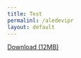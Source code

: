```yaml
---
title: Test
permalinl: /aledevipr
layout: default
---
```


<a href="https://github.com/aheritianad/aheritianad.github.io/blob/2b1332a675509c0c879d89bb954151474680bb02/_posts/teaching/ankatso/mafi/aldevipr/Archive.zip?raw=true" download>Download (12MB)</a>
